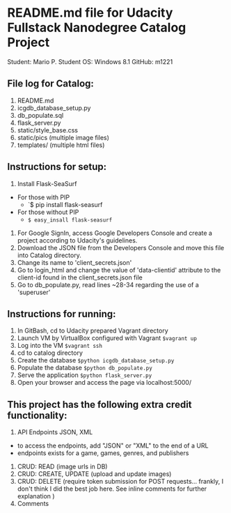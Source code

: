 # README.md file for Udacity Fullstack Nanodegree Catalog Project
Student: Mario P.
Student OS: Windows 8.1
GitHub: m1221

## File log for Catalog:
1. README.md
1. icgdb_database_setup.py
1. db_populate.sql
1. flask_server.py
1. static/style_base.css
1. static/pics (multiple image files)
1. templates/ (multiple html files)

## Instructions for setup:
1. Install Flask-SeaSurf
  * For those with PIP
    * `$ pip install flask-seasurf
  * For those without PIP
    * `$ easy_insall flask-seasurf`
1. For Google SignIn, access Google Developers Console and create a project according to Udacity's guidelines.
1. Download the JSON file from the Developers Console and move this file into Catalog directory.
1. Change its name to 'client_secrets.json'
1. Go to login_html and change the value of 'data-clientid' attribute to the client-id found in the client_secrets.json file
1. Go to db_populate.py, read lines ~28-34 regarding the use of a 'superuser'

## Instructions for running:
1. In GitBash, cd to Udacity prepared Vagrant directory
1. Launch VM by VirtualBox configured with Vagrant
  `$vagrant up`
1. Log into the VM
  `$vagrant ssh`
1. cd to catalog directory
1. Create the database
  `$python icgdb_database_setup.py`
1. Populate the database
  `$python db_populate.py`
1. Serve the application
  `$python flask_server.py`
1. Open your browser and access the page via localhost:5000/ 

## This project has the following extra credit functionality:
1. API Endpoints JSON, XML
  * to access the endpoints, add "JSON" or "XML" to the end of a URL
  * endpoints exists for a game, games, genres, and publishers
1. CRUD: READ (image urls in DB)
1. CRUD: CREATE, UPDATE (upload and update images)
1. CRUD: DELETE (require token submission for POST requests... frankly, I don't think I did the best job here. See inline comments for further explanation )
1. Comments
